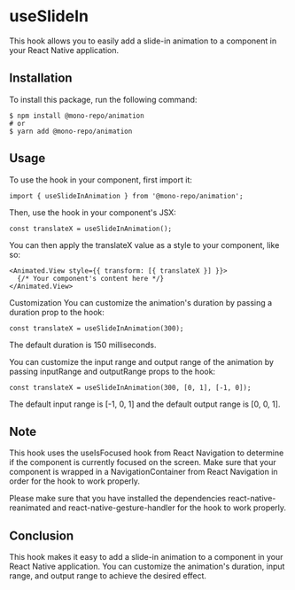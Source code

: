 # useSlideIn

This hook allows you to easily add a slide-in animation to a component in your React Native application.

## Installation

To install this package, run the following command:

```
$ npm install @mono-repo/animation
# or
$ yarn add @mono-repo/animation
```

## Usage

To use the hook in your component, first import it:

```
import { useSlideInAnimation } from '@mono-repo/animation';
```

Then, use the hook in your component's JSX:

```
const translateX = useSlideInAnimation();
```

You can then apply the translateX value as a style to your component, like so:

```
<Animated.View style={{ transform: [{ translateX }] }}>
  {/* Your component's content here */}
</Animated.View>
```

Customization
You can customize the animation's duration by passing a duration prop to the hook:

```
const translateX = useSlideInAnimation(300);
```

The default duration is 150 milliseconds.

You can customize the input range and output range of the animation by passing inputRange and outputRange props to the hook:

```
const translateX = useSlideInAnimation(300, [0, 1], [-1, 0]);
```

The default input range is [-1, 0, 1] and the default output range is [0, 0, 1].

## Note

This hook uses the useIsFocused hook from React Navigation to determine if the component is currently focused on the screen. Make sure that your component is wrapped in a NavigationContainer from React Navigation in order for the hook to work properly.

Please make sure that you have installed the dependencies react-native-reanimated and react-native-gesture-handler for the hook to work properly.

## Conclusion

This hook makes it easy to add a slide-in animation to a component in your React Native application. You can customize the animation's duration, input range, and output range to achieve the desired effect.
